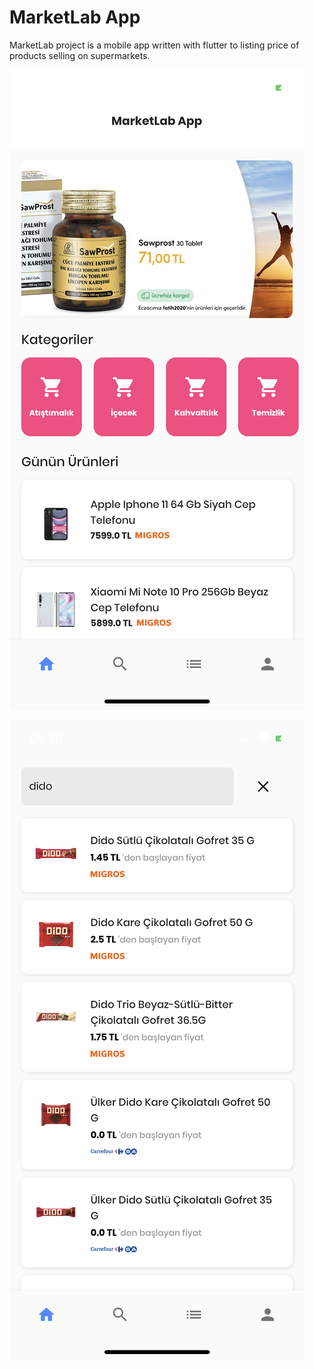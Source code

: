 # MarketLab App 

MarketLab project is a mobile app written with flutter to listing price of products selling on supermarkets.


![Home Page](https://raw.githubusercontent.com/eymenkhater/marketlab_app/master/img/home.png)

![Search Page](https://raw.githubusercontent.com/eymenkhater/marketlab_app/master/img/search.png)

